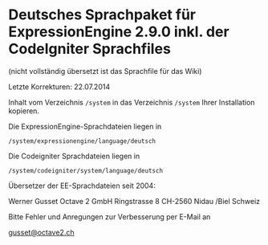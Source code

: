 # Deutsches Sprachpaket für ExpressionEngine 2.9.0 inkl. der CodeIgniter Sprachfiles

(nicht vollständig übersetzt ist das Sprachfile für das Wiki)

Letzte Korrekturen: 22.07.2014

Inhalt vom Verzeichnis `/system` in das Verzeichnis `/system` Ihrer Installation
kopieren.

Die ExpressionEngine-Sprachdateien liegen in

	/system/expressionengine/language/deutsch

Die Codeigniter Sprachdateien liegen in

	/system/codeigniter/system/language/deutsch

Übersetzer der EE-Sprachdateien seit 2004:

Werner Gusset
Octave 2 GmbH
Ringstrasse 8
CH-2560 Nidau /Biel
Schweiz

Bitte Fehler und Anregungen zur Verbesserung per E-Mail an

gusset@octave2.ch
